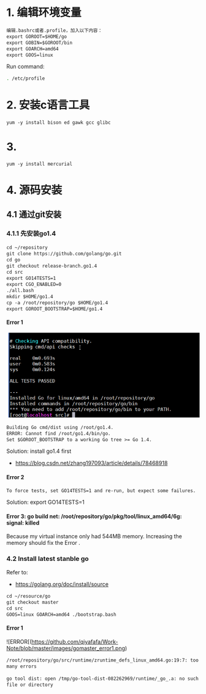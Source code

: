 # 1. 编辑环境变量
```
编辑.bashrc或者.profile，加入以下内容： 
export GOROOT=$HOME/go 
export GOBIN=$GOROOT/bin 
export GOARCH=amd64 
export GOOS=linux 
```
Run command:
```sh
. /etc/profile
```

# 2. 安装c语言工具
```
yum -y install bison ed gawk gcc glibc
```

# 3. 
```
yum -y install mercurial
```

# 4. 源码安装
## 4.1 通过git安装
### 4.1.1 先安装go1.4
```
cd ~/repository
git clone https://github.com/golang/go.git
cd go
git checkout release-branch.go1.4
cd src
export GO14TESTS=1
export CGO_ENABLED=0
./all.bash
mkdir $HOME/go1.4
cp -a /root/repository/go $HOME/go1.4
export GOROOT_BOOTSTRAP=$HOME/go1.4
```

####  Error 1
![ERROR1](https://github.com/qiyafafa/Work-Note/blob/master/images/go14_install.png)
```
Building Go cmd/dist using /root/go1.4.
ERROR: Cannot find /root/go1.4/bin/go.
Set $GOROOT_BOOTSTRAP to a working Go tree >= Go 1.4.
```
Solution: install go1.4 first
- https://blog.csdn.net/zhang197093/article/details/78468918

#### Error 2
```
To force tests, set GO14TESTS=1 and re-run, but expect some failures.
```

Solution: export GO14TESTS=1

#### Error 3: go build net: /root/repository/go/pkg/tool/linux_amd64/6g: signal: killed
Because my virtual instance only had 544MB memory. Increasing the memory should fix the Error .

### 4.2 Install latest stanble go
Refer to:
- https://golang.org/doc/install/source

```
cd ~/resource/go
git checkout master
cd src
GOOS=linux GOARCH=amd64 ./bootstrap.bash
```
#### Error 1
![ERROR[(https://github.com/qiyafafa/Work-Note/blob/master/images/gomaster_error1.png)
```
/root/repository/go/src/runtime/zruntime_defs_linux_amd64.go:19:7: too many errors

go tool dist: open /tmp/go-tool-dist-082262969/runtime/_go_.a: no such file or directory
```

